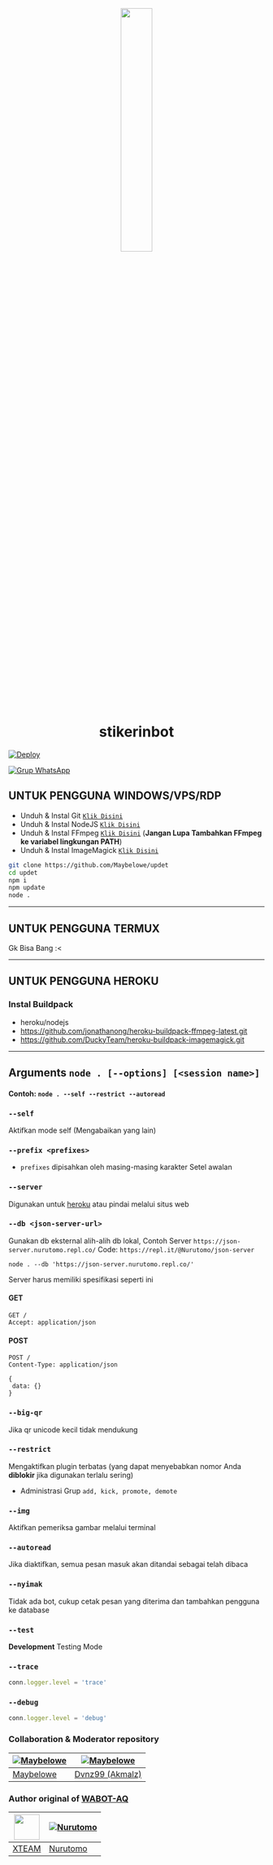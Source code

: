 <p align="center">
	<img src="https://i.ibb.co/jr9Nh6Q/Thumb.jpg" width="35%" style="margin-left: auto;margin-right: auto;display: block;">
</p>
<h1 align="center">stikerinbot</h1>


[![Deploy](https://www.herokucdn.com/deploy/button.svg)](https://heroku.com/deploy?template=https://github.com/Maybelowe/updet/tree/main-2)

[![Grup WhatsApp](https://img.shields.io/badge/WhatsApp%20Group-25D366?style=for-the-badge&logo=whatsapp&logoColor=white)](https://chat.whatsapp.com/GVwpKf83s42D1CnIfDW19G)

## UNTUK PENGGUNA WINDOWS/VPS/RDP

* Unduh & Instal Git [`Klik Disini`](https://git-scm.com/downloads)
* Unduh & Instal NodeJS [`Klik Disini`](https://nodejs.org/en/download)
* Unduh & Instal FFmpeg [`Klik Disini`](https://ffmpeg.org/download.html) (**Jangan Lupa Tambahkan FFmpeg ke variabel lingkungan PATH**)
* Unduh & Instal ImageMagick [`Klik Disini`](https://imagemagick.org/script/download.php)

```bash
git clone https://github.com/Maybelowe/updet
cd updet
npm i
npm update
node .
```

---------

## UNTUK PENGGUNA TERMUX
Gk Bisa Bang :<

---------

## UNTUK PENGGUNA HEROKU

### Instal Buildpack
* heroku/nodejs
* https://github.com/jonathanong/heroku-buildpack-ffmpeg-latest.git
* https://github.com/DuckyTeam/heroku-buildpack-imagemagick.git

---------

## Arguments `node . [--options] [<session name>]`

#### Contoh: `node . --self --restrict --autoread`

### `--self`

Aktifkan mode self (Mengabaikan yang lain)

### `--prefix <prefixes>`

* `prefixes` dipisahkan oleh masing-masing karakter
Setel awalan

### `--server`

Digunakan untuk [heroku](https://heroku.com/) atau pindai melalui situs web

### `--db <json-server-url>`

Gunakan db eksternal alih-alih db lokal, 
Contoh Server `https://json-server.nurutomo.repl.co/`
Code: `https://repl.it/@Nurutomo/json-server`

`node . --db 'https://json-server.nurutomo.repl.co/'`

Server harus memiliki spesifikasi seperti ini

#### GET

```http
GET /
Accept: application/json
```

#### POST

```http
POST /
Content-Type: application/json

{
 data: {}
}
```

### `--big-qr`

Jika qr unicode kecil tidak mendukung

### `--restrict`

Mengaktifkan plugin terbatas (yang dapat menyebabkan nomor Anda **diblokir** jika digunakan terlalu sering)

* Administrasi Grup `add, kick, promote, demote`

### `--img`

Aktifkan pemeriksa gambar melalui terminal

### `--autoread`

Jika diaktifkan, semua pesan masuk akan ditandai sebagai telah dibaca

### `--nyimak`

Tidak ada bot, cukup cetak pesan yang diterima dan tambahkan pengguna ke database

### `--test`

**Development** Testing Mode

### `--trace`

```js
conn.logger.level = 'trace'
```

### `--debug`

```js
conn.logger.level = 'debug'
```

### Collaboration & Moderator repository
[![Maybelowe](https://github.com/Maybelowe.png?size=70)](https://github.com/Maybelowe) | [![Maybelowe](https://github.com/Dvnz99.png?size=70)](https://github.com/Dvnz99) |
|-----|-----|
[Maybelowe](https://github.com/Maybelowe) | [Dvnz99 (Akmalz)](https://github.com/Dvnz99) |

### Author original of [**WABOT-AQ**](https://github.com/Nurutomo/wabot-aq)
<a href="https://api.xteam.xyz"><img src="https://i.ibb.co/7j0vtwz/xlogo.png" width="50" height="50"></a> | [![Nurutomo](https://github.com/Nurutomo.png?size=50)](https://github.com/Nurutomo) |
|-----|-----|
[XTEAM](https://api.xteam.xyz/) | [Nurutomo](https://github.com/Nurutomo) |
